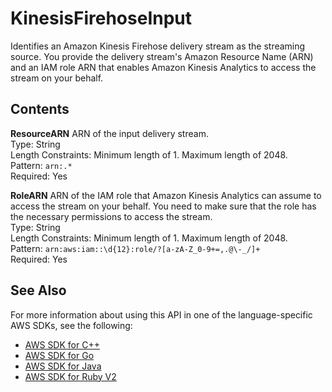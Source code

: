 # KinesisFirehoseInput<a name="API_KinesisFirehoseInput"></a>

 Identifies an Amazon Kinesis Firehose delivery stream as the streaming source\. You provide the delivery stream's Amazon Resource Name \(ARN\) and an IAM role ARN that enables Amazon Kinesis Analytics to access the stream on your behalf\.

## Contents<a name="API_KinesisFirehoseInput_Contents"></a>

 **ResourceARN**   <a name="analytics-Type-KinesisFirehoseInput-ResourceARN"></a>
ARN of the input delivery stream\.  
Type: String  
Length Constraints: Minimum length of 1\. Maximum length of 2048\.  
Pattern: `arn:.*`   
Required: Yes

 **RoleARN**   <a name="analytics-Type-KinesisFirehoseInput-RoleARN"></a>
ARN of the IAM role that Amazon Kinesis Analytics can assume to access the stream on your behalf\. You need to make sure that the role has the necessary permissions to access the stream\.  
Type: String  
Length Constraints: Minimum length of 1\. Maximum length of 2048\.  
Pattern: `arn:aws:iam::\d{12}:role/?[a-zA-Z_0-9+=,.@\-_/]+`   
Required: Yes

## See Also<a name="API_KinesisFirehoseInput_SeeAlso"></a>

For more information about using this API in one of the language\-specific AWS SDKs, see the following:
+  [AWS SDK for C\+\+](https://docs.aws.amazon.com/goto/SdkForCpp/kinesisanalytics-2015-08-14/KinesisFirehoseInput) 
+  [AWS SDK for Go](https://docs.aws.amazon.com/goto/SdkForGoV1/kinesisanalytics-2015-08-14/KinesisFirehoseInput) 
+  [AWS SDK for Java](https://docs.aws.amazon.com/goto/SdkForJava/kinesisanalytics-2015-08-14/KinesisFirehoseInput) 
+  [AWS SDK for Ruby V2](https://docs.aws.amazon.com/goto/SdkForRubyV2/kinesisanalytics-2015-08-14/KinesisFirehoseInput) 